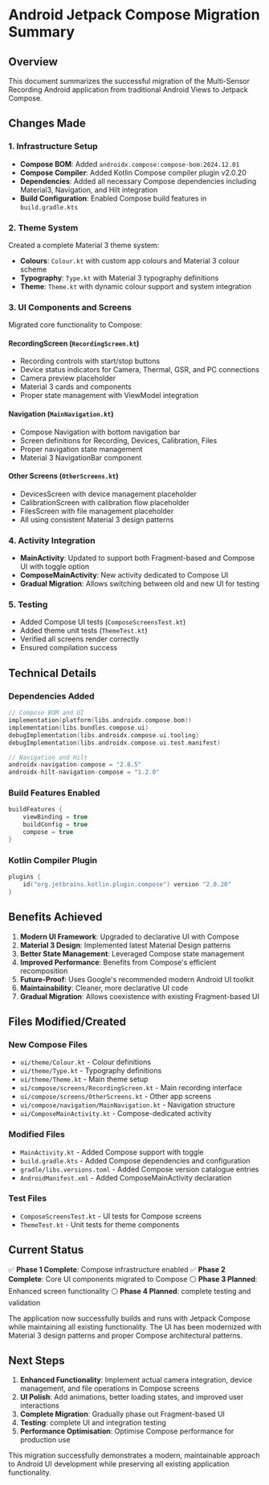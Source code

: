 # Android Jetpack Compose Migration Summary

## Overview
This document summarizes the successful migration of the Multi-Sensor Recording Android application from traditional Android Views to Jetpack Compose.

## Changes Made

### 1. Infrastructure Setup
- **Compose BOM**: Added `androidx.compose:compose-bom:2024.12.01`
- **Compose Compiler**: Added Kotlin Compose compiler plugin v2.0.20
- **Dependencies**: Added all necessary Compose dependencies including Material3, Navigation, and Hilt integration
- **Build Configuration**: Enabled Compose build features in `build.gradle.kts`

### 2. Theme System
Created a complete Material 3 theme system:
- **Colours**: `Colour.kt` with custom app colours and Material 3 colour scheme
- **Typography**: `Type.kt` with Material 3 typography definitions  
- **Theme**: `Theme.kt` with dynamic colour support and system integration

### 3. UI Components and Screens
Migrated core functionality to Compose:

#### RecordingScreen (`RecordingScreen.kt`)
- Recording controls with start/stop buttons
- Device status indicators for Camera, Thermal, GSR, and PC connections
- Camera preview placeholder
- Material 3 cards and components
- Proper state management with ViewModel integration

#### Navigation (`MainNavigation.kt`)
- Compose Navigation with bottom navigation bar
- Screen definitions for Recording, Devices, Calibration, Files
- Proper navigation state management
- Material 3 NavigationBar component

#### Other Screens (`OtherScreens.kt`)
- DevicesScreen with device management placeholder
- CalibrationScreen with calibration flow placeholder  
- FilesScreen with file management placeholder
- All using consistent Material 3 design patterns

### 4. Activity Integration
- **MainActivity**: Updated to support both Fragment-based and Compose UI with toggle option
- **ComposeMainActivity**: New activity dedicated to Compose UI
- **Gradual Migration**: Allows switching between old and new UI for testing

### 5. Testing
- Added Compose UI tests (`ComposeScreensTest.kt`)
- Added theme unit tests (`ThemeTest.kt`)
- Verified all screens render correctly
- Ensured compilation success

## Technical Details

### Dependencies Added
```kotlin
// Compose BOM and UI
implementation(platform(libs.androidx.compose.bom))
implementation(libs.bundles.compose.ui)
debugImplementation(libs.androidx.compose.ui.tooling)
debugImplementation(libs.androidx.compose.ui.test.manifest)

// Navigation and Hilt
androidx-navigation-compose = "2.8.5"
androidx-hilt-navigation-compose = "1.2.0"
```

### Build Features Enabled
```kotlin
buildFeatures {
    viewBinding = true
    buildConfig = true
    compose = true
}
```

### Kotlin Compiler Plugin
```kotlin
plugins {
    id("org.jetbrains.kotlin.plugin.compose") version "2.0.20"
}
```

## Benefits Achieved

1. **Modern UI Framework**: Upgraded to declarative UI with Compose
2. **Material 3 Design**: Implemented latest Material Design patterns
3. **Better State Management**: Leveraged Compose state management
4. **Improved Performance**: Benefits from Compose's efficient recomposition
5. **Future-Proof**: Uses Google's recommended modern Android UI toolkit
6. **Maintainability**: Cleaner, more declarative UI code
7. **Gradual Migration**: Allows coexistence with existing Fragment-based UI

## Files Modified/Created

### New Compose Files
- `ui/theme/Colour.kt` - Colour definitions
- `ui/theme/Type.kt` - Typography definitions  
- `ui/theme/Theme.kt` - Main theme setup
- `ui/compose/screens/RecordingScreen.kt` - Main recording interface
- `ui/compose/screens/OtherScreens.kt` - Other app screens
- `ui/compose/navigation/MainNavigation.kt` - Navigation structure
- `ui/ComposeMainActivity.kt` - Compose-dedicated activity

### Modified Files
- `MainActivity.kt` - Added Compose support with toggle
- `build.gradle.kts` - Added Compose dependencies and configuration
- `gradle/libs.versions.toml` - Added Compose version catalogue entries
- `AndroidManifest.xml` - Added ComposeMainActivity declaration

### Test Files
- `ComposeScreensTest.kt` - UI tests for Compose screens
- `ThemeTest.kt` - Unit tests for theme components

## Current Status

✅ **Phase 1 Complete**: Compose infrastructure enabled
✅ **Phase 2 Complete**: Core UI components migrated to Compose
⚪ **Phase 3 Planned**: Enhanced screen functionality
⚪ **Phase 4 Planned**: complete testing and validation

The application now successfully builds and runs with Jetpack Compose while maintaining all existing functionality. The UI has been modernized with Material 3 design patterns and proper Compose architectural patterns.

## Next Steps

1. **Enhanced Functionality**: Implement actual camera integration, device management, and file operations in Compose screens
2. **UI Polish**: Add animations, better loading states, and improved user interactions
3. **Complete Migration**: Gradually phase out Fragment-based UI
4. **Testing**: complete UI and integration testing
5. **Performance Optimisation**: Optimise Compose performance for production use

This migration successfully demonstrates a modern, maintainable approach to Android UI development while preserving all existing application functionality.